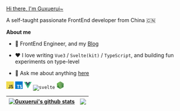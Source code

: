 <p align="left">
  <a href="https://www.guxuerui.cn">Hi there, I'm Guxuerui~</a>
</p>

A self-taught passionate FrontEnd developer from China :cn:

**About me**

- 💼 FrontEnd Engineer, and my [Blog](https://www.guxuerui.cn)

- ❤️ I love writing `Vue3` / `Svelte(kit)` / `TypeScript`, and building fun experiments on type-level

- 💬 Ask me about anything [here](https://github.com/guxuerui/guxuerui/issues)

<code><img height="20" alt="javascript" src="https://raw.githubusercontent.com/github/explore/80688e429a7d4ef2fca1e82350fe8e3517d3494d/topics/javascript/javascript.png"></code>
<code><img height="20" alt="typescript" src="https://raw.githubusercontent.com/github/explore/80688e429a7d4ef2fca1e82350fe8e3517d3494d/topics/typescript/typescript.png"></code>
<code><img height="20" alt="vue" src="https://raw.githubusercontent.com/github/explore/80688e429a7d4ef2fca1e82350fe8e3517d3494d/topics/vue/vue.png"></code>
<code><img height="20" alt="svelte" src="https://avatars.githubusercontent.com/u/23617963?s=200&v=4"></code>
<code><img height="20" alt="nodejs" src="https://raw.githubusercontent.com/github/explore/80688e429a7d4ef2fca1e82350fe8e3517d3494d/topics/nodejs/nodejs.png"></code>

| <a href="https://github.com/guxuerui/guxuerui"><picture><source media="(prefers-color-scheme: dark)" srcset="https://bad-apple-github-readme.vercel.app/api?show_bg=1&username=guxuerui&show_icons=true&include_all_commits=true&theme=tokyonight&hide_border=true" /><img align="center" src="https://bad-apple-github-readme.vercel.app/api??show_bg=1&username=guxuerui&show_icons=true&include_all_commits=true&theme=buefy&hide_border=true" alt="Guxuerui's github stats" /></pictulre></a> | <a href="https://github.com/guxuerui/guxuerui"><picture><source media="(prefers-color-scheme: dark)" srcset="https://github-readme-stats.vercel.app/api/top-langs/?username=guxuerui&theme=tokyonight&hide_border=true&layout=compact" /><img align="center" src="https://github-readme-stats.vercel.app/api/top-langs/?username=guxuerui&theme=buefy&hide_border=true&layout=compact" /></picture></a> |
| ------------- | ------------- |
